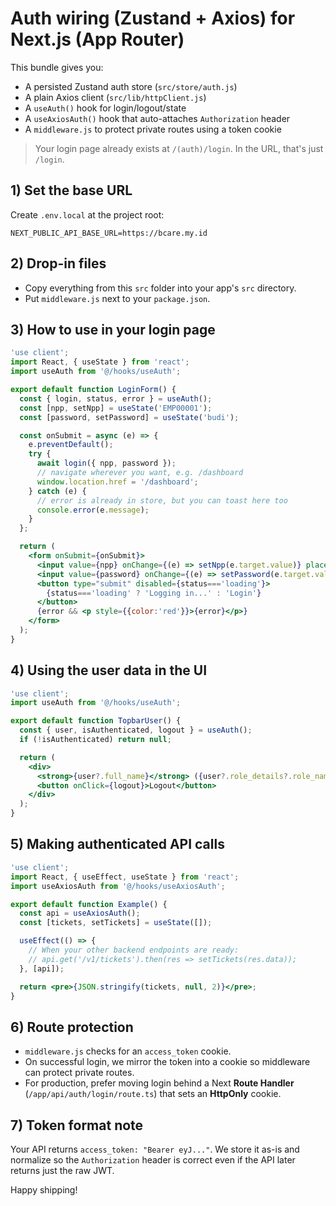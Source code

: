 # Auth wiring (Zustand + Axios) for Next.js (App Router)

This bundle gives you:
- A persisted Zustand auth store (`src/store/auth.js`)
- A plain Axios client (`src/lib/httpClient.js`)
- A `useAuth()` hook for login/logout/state
- A `useAxiosAuth()` hook that auto-attaches `Authorization` header
- A `middleware.js` to protect private routes using a token cookie

> Your login page already exists at `/(auth)/login`. In the URL, that's just `/login`.

## 1) Set the base URL
Create `.env.local` at the project root:
```
NEXT_PUBLIC_API_BASE_URL=https://bcare.my.id
```

## 2) Drop-in files
- Copy everything from this `src` folder into your app's `src` directory.
- Put `middleware.js` next to your `package.json`.

## 3) How to use in your login page
```jsx
'use client';
import React, { useState } from 'react';
import useAuth from '@/hooks/useAuth';

export default function LoginForm() {
  const { login, status, error } = useAuth();
  const [npp, setNpp] = useState('EMP00001');
  const [password, setPassword] = useState('budi');

  const onSubmit = async (e) => {
    e.preventDefault();
    try {
      await login({ npp, password });
      // navigate wherever you want, e.g. /dashboard
      window.location.href = '/dashboard';
    } catch (e) {
      // error is already in store, but you can toast here too
      console.error(e.message);
    }
  };

  return (
    <form onSubmit={onSubmit}>
      <input value={npp} onChange={(e) => setNpp(e.target.value)} placeholder="NPP" />
      <input value={password} onChange={(e) => setPassword(e.target.value)} type="password" placeholder="Password" />
      <button type="submit" disabled={status==='loading'}>
        {status==='loading' ? 'Logging in...' : 'Login'}
      </button>
      {error && <p style={{color:'red'}}>{error}</p>}
    </form>
  );
}
```

## 4) Using the user data in the UI
```jsx
'use client';
import useAuth from '@/hooks/useAuth';

export default function TopbarUser() {
  const { user, isAuthenticated, logout } = useAuth();
  if (!isAuthenticated) return null;

  return (
    <div>
      <strong>{user?.full_name}</strong> ({user?.role_details?.role_name})
      <button onClick={logout}>Logout</button>
    </div>
  );
}
```

## 5) Making authenticated API calls
```jsx
'use client';
import React, { useEffect, useState } from 'react';
import useAxiosAuth from '@/hooks/useAxiosAuth';

export default function Example() {
  const api = useAxiosAuth();
  const [tickets, setTickets] = useState([]);

  useEffect(() => {
    // When your other backend endpoints are ready:
    // api.get('/v1/tickets').then(res => setTickets(res.data));
  }, [api]);

  return <pre>{JSON.stringify(tickets, null, 2)}</pre>;
}
```

## 6) Route protection
- `middleware.js` checks for an `access_token` cookie.
- On successful login, we mirror the token into a cookie so middleware can protect private routes.
- For production, prefer moving login behind a Next **Route Handler** (`/app/api/auth/login/route.ts`) that sets an **HttpOnly** cookie.

## 7) Token format note
Your API returns `access_token: "Bearer eyJ..."`. We store it as-is and normalize so the `Authorization` header is correct even if the API later returns just the raw JWT.

Happy shipping!
